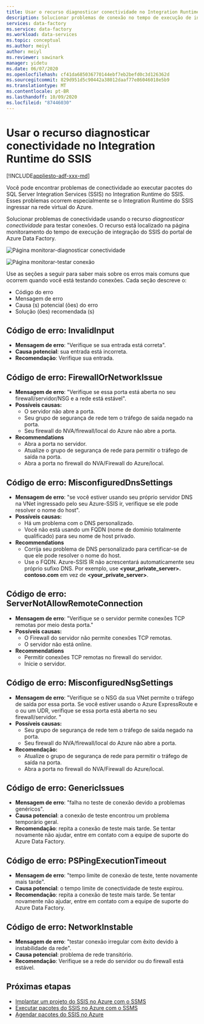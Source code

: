 ```yaml
---
title: Usar o recurso diagnosticar conectividade no Integration Runtime do SSIS
description: Solucionar problemas de conexão no tempo de execução de integração do SSIS usando o recurso diagnosticar conectividade.
services: data-factory
ms.service: data-factory
ms.workload: data-services
ms.topic: conceptual
ms.author: meiyl
author: meiyl
ms.reviewer: sawinark
manager: yidetu
ms.date: 06/07/2020
ms.openlocfilehash: cf41da685036770144ebf7eb2befd0c3d126362d
ms.sourcegitcommit: 829d951d5c90442a38012daaf77e86046018e5b9
ms.translationtype: MT
ms.contentlocale: pt-BR
ms.lasthandoff: 10/09/2020
ms.locfileid: "87446030"
---
```

# <a name="use-the-diagnose-connectivity-feature-in-the-ssis-integration-runtime"></a>Usar o recurso diagnosticar conectividade no Integration Runtime do SSIS

[!INCLUDE[appliesto-adf-xxx-md](includes/appliesto-adf-xxx-md.md)]

Você pode encontrar problemas de conectividade ao executar pacotes do SQL Server Integration Services (SSIS) no Integration Runtime do SSIS. Esses problemas ocorrem especialmente se o Integration Runtime do SSIS ingressar na rede virtual do Azure.

Solucionar problemas de conectividade usando o recurso *diagnosticar conectividade* para testar conexões. O recurso está localizado na página monitoramento do tempo de execução de integração do SSIS do portal de Azure Data Factory.

 ![Página monitorar-diagnosticar conectividade](media/ssis-integration-runtime-diagnose-connectivity-faq/ssis-monitor-diagnose-connectivity.png)

 ![Página monitorar-testar conexão](media/ssis-integration-runtime-diagnose-connectivity-faq/ssis-monitor-test-connection.png)

Use as seções a seguir para saber mais sobre os erros mais comuns que ocorrem quando você está testando conexões. Cada seção descreve o:

- Código do erro
- Mensagem de erro
- Causa (s) potencial (ões) do erro
- Solução (ões) recomendada (s)

## <a name="error-code-invalidinput"></a>Código de erro: InvalidInput

- **Mensagem de erro**: "Verifique se sua entrada está correta".
- **Causa potencial**: sua entrada está incorreta.
- **Recomendação**: Verifique sua entrada.

## <a name="error-code-firewallornetworkissue"></a>Código de erro: FirewallOrNetworkIssue

- **Mensagem de erro**: "Verifique se essa porta está aberta no seu firewall/servidor/NSG e a rede está estável".
- **Possíveis causas:**
  - O servidor não abre a porta.
  - Seu grupo de segurança de rede tem o tráfego de saída negado na porta.
  - Seu firewall do NVA/firewall/local do Azure não abre a porta.
- **Recommendations**
  - Abra a porta no servidor.
  - Atualize o grupo de segurança de rede para permitir o tráfego de saída na porta.
  - Abra a porta no firewall do NVA/Firewall do Azure/local.

## <a name="error-code-misconfigureddnssettings"></a>Código de erro: MisconfiguredDnsSettings

- **Mensagem de erro**: "se você estiver usando seu próprio servidor DNS na VNet ingressado pelo seu Azure-SSIS ir, verifique se ele pode resolver o nome do host".
- **Possíveis causas:**
  -  Há um problema com o DNS personalizado.
  -  Você não está usando um FQDN (nome de domínio totalmente qualificado) para seu nome de host privado.
- **Recommendations**
  -  Corrija seu problema de DNS personalizado para certificar-se de que ele pode resolver o nome do host.
  -  Use o FQDN. Azure-SSIS IR não acrescentará automaticamente seu próprio sufixo DNS. Por exemplo, use **<your_private_server>. contoso.com** em vez de **<your_private_server>**.

## <a name="error-code-servernotallowremoteconnection"></a>Código de erro: ServerNotAllowRemoteConnection

- **Mensagem de erro**: "Verifique se o servidor permite conexões TCP remotas por meio desta porta."
- **Possíveis causas:**
  -  O Firewall do servidor não permite conexões TCP remotas.
  -  O servidor não está online.
- **Recommendations**
  -  Permitir conexões TCP remotas no firewall do servidor.
  -  Inicie o servidor.
   
## <a name="error-code-misconfigurednsgsettings"></a>Código de erro: MisconfiguredNsgSettings

- **Mensagem de erro**: "Verifique se o NSG da sua VNet permite o tráfego de saída por essa porta. Se você estiver usando o Azure ExpressRoute e o ou um UDR, verifique se essa porta está aberta no seu firewall/servidor. "
- **Possíveis causas:**
  -  Seu grupo de segurança de rede tem o tráfego de saída negado na porta.
  -  Seu firewall do NVA/firewall/local do Azure não abre a porta.
- **Recomendação:**
  -  Atualize o grupo de segurança de rede para permitir o tráfego de saída na porta.
  -  Abra a porta no firewall do NVA/Firewall do Azure/local.

## <a name="error-code-genericissues"></a>Código de erro: GenericIssues

- **Mensagem de erro**: "falha no teste de conexão devido a problemas genéricos".
- **Causa potencial**: a conexão de teste encontrou um problema temporário geral.
- **Recomendação**: repita a conexão de teste mais tarde. Se tentar novamente não ajudar, entre em contato com a equipe de suporte do Azure Data Factory.

## <a name="error-code-pspingexecutiontimeout"></a>Código de erro: PSPingExecutionTimeout

- **Mensagem de erro**: "tempo limite de conexão de teste, tente novamente mais tarde".
- **Causa potencial**: o tempo limite de conectividade de teste expirou.
- **Recomendação**: repita a conexão de teste mais tarde. Se tentar novamente não ajudar, entre em contato com a equipe de suporte do Azure Data Factory.

## <a name="error-code-networkinstable"></a>Código de erro: NetworkInstable

- **Mensagem de erro**: "testar conexão irregular com êxito devido à instabilidade da rede".
- **Causa potencial**: problema de rede transitório.
- **Recomendação**: Verifique se a rede do servidor ou do firewall está estável.

## <a name="next-steps"></a>Próximas etapas

- [Implantar um projeto do SSIS no Azure com o SSMS](https://docs.microsoft.com/sql/integration-services/ssis-quickstart-deploy-ssms)
- [Executar pacotes do SSIS no Azure com o SSMS](https://docs.microsoft.com/sql/integration-services/ssis-quickstart-run-ssms)
- [Agendar pacotes do SSIS no Azure](https://docs.microsoft.com/sql/integration-services/lift-shift/ssis-azure-schedule-packages-ssms?view=sql-server-ver15)
